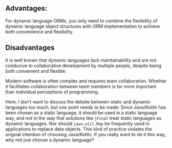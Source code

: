 ## Advantages: 

For dynamic language ORMs, you only need to combine the flexibility of dynamic language object structures with ORM implementation to achieve both convenience and flexibility.

## Disadvantages

It is well known that dynamic languages lack maintainability and are not conducive to collaborative development by multiple people, despite being both convenient and flexible.

Modern software is often complex and requires team collaboration. Whether it facilitates collaboration between team members is far more important than individual perceptions of programming.

Here, I don't want to discuss the debate between static and dynamic languages too much, but one point needs to be made: Since Java/Kotlin has been chosen as a static language, it should be used in a static language way, and not in the way that solutions like `jFinal` treat static languages as dynamic languages. Nor should `java.util.Map` be frequently used in applications to replace data objects. This kind of practice violates the original intention of choosing Java/Kotlin. If you really want to do it this way, why not just choose a dynamic language?
